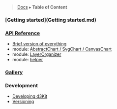 > [Docs](../README.md) ▸ **Table of Content**

### [Getting started](Getting started.md)

### [API Reference](API.md)

* [Brief version of everything](API.md)
* module: [AbstractChart / SvgChart / CanvasChart](AbstractChart.md)
* module: [LayerOrganizer](LayerOrganizer.md)
* module: [helper](helper.md)

### [Gallery](Gallery.md)

### Development

* [Developing d3Kit](Developing.md)
* [Versioning](Versioning.md)

